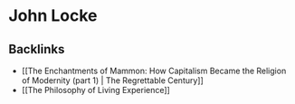 # John Locke



## Backlinks

-   [[The Enchantments of Mammon: How Capitalism Became the Religion of Modernity (part 1) | The Regrettable Century]]
-   [[The Philosophy of Living Experience]]

